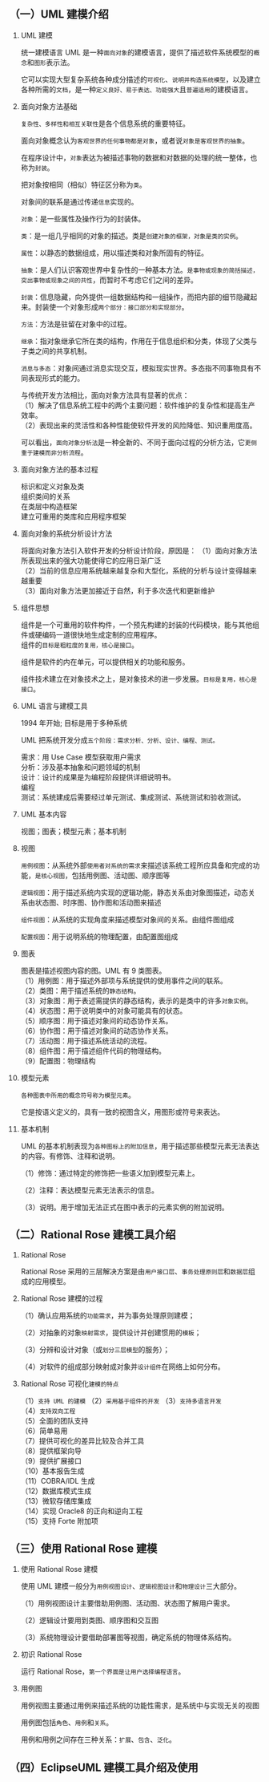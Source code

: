 ## （一）UML 建模介绍

1.  UML 建模

    统一建模语言 UML 是一种`面向对象`的建模语言，提供了描述软件系统模型的`概念`和`图形`表示法。

    它可以实现大型复杂系统各种成分描述的`可视化`、`说明并构造系统模型`，以及建立各种所需的`文档`，是一种`定义良好、易于表达、功能强大`且`普遍适用`的建模语言。

2.  面向对象方法基础

    `复杂性、多样性和相互关联性`是各个信息系统的重要特征。

    面向对象概念认为`客观世界的任何事物都是对象`，或者说`对象是客观世界的抽象`。

    在程序设计中，`对象`表达为被描述事物的数据和对数据的处理的统一整体，也称为`封装`。

    把对象按相同（相似）特征区分称为`类`。

    对象间的联系是通过传递`信息`实现的。

    `对象`：是一些属性及操作行为的封装体。

    `类`：是一组几乎相同的对象的描述。类是`创建对象的框架，对象是类的实例`。

    `属性`：以静态的数据组成，用以描述类和对象所固有的特征。

    `抽象`：是人们认识客观世界中复杂性的一种基本方法。`是事物或现象的简括描述，突出事物或现象之间的共性`，而暂时不考虑它们之间的差异。

    `封装`：信息隐藏，向外提供一组数据结构和一组操作，而把内部的细节隐藏起来。封装使一个对象形成`两个部分：接口部分和实现部分`。

    `方法`：方法是驻留在对象中的过程。

    `继承`：指对象继承它所在类的结构，作用在于信息组织和分类，体现了父类与子类之间的共享机制。

    `消息与多态`：对象间通过消息实现交互，模拟现实世界。多态指不同事物具有不同表现形式的能力。

    与传统开发方法相比，面向对象方法具有显著的优点：  
    （1）解决了信息系统工程中的两个主要问题：软件维护的复杂性和提高生产效率。  
    （2）表现出来的灵活性和各种性能使软件开发的风险降低、知识重用度高。

    可以看出，`面向对象分析法`是一种全新的、不同于面向过程的分析方法，它`更侧重于建模而非分析流程`。

3.  面向对象方法的基本过程

    标识和定义对象及类  
    组织类间的关系  
    在类层中构造框架  
    建立可重用的类库和应用程序框架

4.  面向对象的系统分析设计方法

    将面向对象方法引入软件开发的分析设计阶段，原因是：
    （1）面向对象方法所表现出来的强大功能使得它的应用日渐广泛  
    （2）当前的信息应用系统越来越复杂和大型化，系统的分析与设计变得越来越重要  
    （3）面向对象方法更加接近于自然，利于多次迭代和更新维护

5.  组件思想

    组件是一个可重用的软件构件，一个预先构建的封装的代码模块，能与其他组件或硬编码一道很快地生成定制的应用程序。  
    组件的`目标是粗粒度的复用，核心是接口`。

    组件是软件的内在单元，可以提供相关的功能和服务。

    组件技术建立在对象技术之上，是对象技术的进一步发展。`目标是复用，核心是接口`。

6.  UML 语言与建模工具

    1994 年开始; 目标是用于多种系统

    UML 把系统开发分成`五个阶段：需求分析、分析、设计、编程、测试。`

    需求：用 Use Case 模型获取用户需求  
    分析：涉及基本抽象和问题领域的机制  
    设计：设计的成果是为编程阶段提供详细说明书。  
    编程  
    测试：系统建成后需要经过单元测试、集成测试、系统测试和验收测试。

7.  UML 基本内容

    视图；图表；模型元素；基本机制

8.  视图

    `用例视图`：从系统外部`使用者对系统的需求`来描述该系统工程所应具备和完成的功能，`是核心视图`，包括用例图、活动图、顺序图等

    `逻辑视图`：用于描述系统内实现的逻辑功能，静态关系由对象图描述，动态关系由状态图、时序图、协作图和活动图来描述

    `组件视图`：从系统的实现角度来描述模型对象间的关系。由组件图组成

    `配置视图`：用于说明系统的物理配置，由配置图组成

9.  图表

    图表是描述视图内容的图。UML 有 9 类图表。  
    （1）用例图：用于描述外部项与系统提供的使用事件之间的联系。  
    （2）类图：用于描述系统的`静态结构`。  
    （3）对象图：用于表述需提供的静态结构，表示的是类中的许多`对象实例`。  
    （4）状态图：用于说明类中的对象可能具有的状态。  
    （5）顺序图：用于描述对象间的动态协作关系。  
    （6）协作图：用于描述对象间的动态协作关系。  
    （7）活动图：用于描述系统活动的流程。  
    （8）组件图：用于描述组件代码的物理结构。  
    （9）配置图：物理结构

10. 模型元素

    `各种图表中所用的概念符号称为模型元素`。

    它是按语义定义的，具有一致的视图含义，用图形或符号来表达。

11. 基本机制

    UML 的基本机制表现为`各种图标上的附加信息`，用于描述那些模型元素无法表达的内容。有修饰、注释和说明。

    （1）修饰：通过特定的修饰把一些语义加到模型元素上。

    （2）注释：表达模型元素无法表示的信息。

    （3）说明。用于增加无法正式在图中表示的元素实例的附加说明。

## （二）Rational Rose 建模工具介绍

1.  Rational Rose

    Rational Rose 采用的三层解决方案是由`用户接口层`、`事务处理原则层`和`数据层`组成的应用模型。

2.  Rational Rose 建模的过程

    （1）确认应用系统的`功能需求`，并为事务处理原则建模；

    （2）对抽象的对象`映射需求`，提供设计并创建惯用的`模板`；

    （3）分辨和设计对象（或`划分三层模型`的服务）；

    （4）对软件的组成部分映射成对象并`设计组件`在网络上如何分布。

3.  Rational Rose 可视化`建模的特点`

    （1）`支持 UML 的建模`
    （2）`采用基于组件的开发`
    （3）`支持多语言开发`  
    （4）`支持双向工程`  
    （5）全面的团队支持  
    （6）简单易用  
    （7）提供可视化的差异比较及合并工具  
    （8）提供框架向导  
    （9）提供扩展接口  
    （10）基本报告生成  
    （11）COBRA/IDL 生成  
    （12）数据库模式生成  
    （13）微软存储库集成  
    （14）实现 Oracle8 的正向和逆向工程  
    （15）支持 Forte 附加项

## （三）使用 Rational Rose 建模

1. 使用 Rational Rose 建模

   使用 UML 建模一般分为`用例视图设计`、`逻辑视图设计`和`物理设计`三大部分。

   （1）用例视图设计主要借助用例图、活动图、状态图了解用户需求。

   （2）逻辑设计要用到类图、顺序图和交互图

   （3）系统物理设计要借助部署图等视图，确定系统的物理体系结构。

2. 初识 Rational Rose

   运行 Rational Rose，`第一个界面是让用户选择编程语言`。

3. 用例图

   用例视图主要通过用例来描述系统的功能性需求，是系统中与实现无关的视图

   用例图包括`角色`、`用例`和`关系`。

   用例和用例之间存在三种关系：`扩展`、`包含`、`泛化`。

## （四）EclipseUML 建模工具介绍及使用
